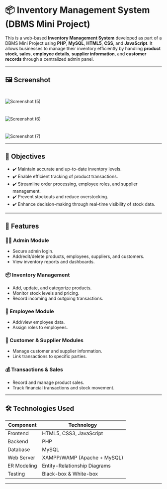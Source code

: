 # 📦 Inventory Management System (DBMS Mini Project)

This is a web-based **Inventory Management System** developed as part of a DBMS Mini Project using **PHP**, **MySQL**, **HTML5**, **CSS**, and **JavaScript**. It allows businesses to manage their inventory efficiently by handling **product stock**, **sales**, **employee details**, **supplier information**, and **customer records** through a centralized admin panel.

---

## 🖼️ Screenshot

#
![Screenshot (5)](https://user-images.githubusercontent.com/36708000/189607065-28afd173-791a-43b6-8cb5-6584fadedafe.png)
#
![Screenshot (6)](https://user-images.githubusercontent.com/36708000/189607084-08499a5c-3c23-4c81-bf2f-bda7f6f0bdd8.png)
#
![Screenshot (7)](https://user-images.githubusercontent.com/36708000/189607103-2ace09bb-3b20-4ec2-a4e1-31b506d8b740.png)

---

## 🎯 Objectives

- ✔️ Maintain accurate and up-to-date inventory levels.
- ✔️ Enable efficient tracking of product transactions.
- ✔️ Streamline order processing, employee roles, and supplier management.
- ✔️ Prevent stockouts and reduce overstocking.
- ✔️ Enhance decision-making through real-time visibility of stock data.

---

## 🧱 Features

### 👨‍💼 Admin Module
- Secure admin login.
- Add/edit/delete products, employees, suppliers, and customers.
- View inventory reports and dashboards.

### 📦 Inventory Management
- Add, update, and categorize products.
- Monitor stock levels and pricing.
- Record incoming and outgoing transactions.

### 👥 Employee Module
- Add/view employee data.
- Assign roles to employees.

### 🧾 Customer & Supplier Modules
- Manage customer and supplier information.
- Link transactions to specific parties.

### 💰 Transactions & Sales
- Record and manage product sales.
- Track financial transactions and stock movement.

---

## 🛠️ Technologies Used

| Component      | Technology                 |
|----------------|----------------------------|
| Frontend       | HTML5, CSS3, JavaScript    |
| Backend        | PHP                        |
| Database       | MySQL                      |
| Web Server     | XAMPP/WAMP (Apache + MySQL)|
| ER Modeling    | Entity-Relationship Diagrams |
| Testing        | Black-box & White-box      |

---





